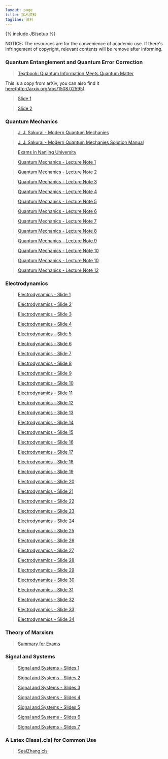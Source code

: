 ```yaml
---
layout: page
title: 学术资料
tagline: 资料	
---
```

{% include JB/setup %}

NOTICE: The resources are for the convenience of academic use. If there's infringement of copyright, relevant contents will be remove after informing.

### Quantum Entanglement and Quantum Error Correction

>[Textbook: Quantum Information Meets Quantum Matter](/assets/files/2016-10-24-Quantum-Information-Meets-Quantum-Matter.pdf)

This is a copy from arXiv, you can also find it [here(http://arxiv.org/abs/1508.02595)](http://arxiv.org/abs/1508.02595).

> [Slide 1](/assets/files/2016-10-24-Quantum-Entanglement-Lecture1.pdf)

> [Slide 2](/assets/files/2016-10-24-Quantum-Entanglement-Lecture2.pdf)

### Quantum Mechanics

> [J. J. Sakurai - Modern Quantum Mechanies](/assets/files/2016-10-17-Sakurai.pdf)

> [J. J. Sakurai - Modern Quantum Mechanies Solution Manual](/assets/files/2016-10-17-Sakurai-Answer.pdf)

> [Exams in Nanjing University](/assets/files/2016-10-16-quantum-mechanics-exam.pdf)

> [Quantum Mechanics - Lecture Note 1](/assets/files/2016-10-17-Quantum-1.pdf)

> [Quantum Mechanics - Lecture Note 2](/assets/files/2016-10-17-Quantum-2.pdf)

> [Quantum Mechanics - Lecture Note 3](/assets/files/2016-10-17-Quantum-3.pdf)

> [Quantum Mechanics - Lecture Note 4](/assets/files/2016-10-17-Quantum-4.pdf)

> [Quantum Mechanics - Lecture Note 5](/assets/files/2016-10-17-Quantum-5.pdf)

> [Quantum Mechanics - Lecture Note 6](/assets/files/2016-10-17-Quantum-6.pdf)

> [Quantum Mechanics - Lecture Note 7](/assets/files/2016-10-17-Quantum-7.pdf)

> [Quantum Mechanics - Lecture Note 8](/assets/files/2016-10-17-Quantum-8.pdf)

> [Quantum Mechanics - Lecture Note 9](/assets/files/2016-10-17-Quantum-9.pdf)

> [Quantum Mechanics - Lecture Note 10](/assets/files/2016-10-17-Quantum-10.pdf)

> [Quantum Mechanics - Lecture Note 10](/assets/files/2016-10-17-Quantum-11.pdf)

> [Quantum Mechanics - Lecture Note 12](/assets/files/2016-10-17-Quantum-12.pdf)

### Electrodynamics

> [Electrodynamics - Slide 1](/assets/files/2016-10-17-Electrodynamics-1.pdf)

> [Electrodynamics - Slide 2](/assets/files/2016-10-17-Electrodynamics-2.pdf)

> [Electrodynamics - Slide 3](/assets/files/2016-10-17-Electrodynamics-3.pdf)

> [Electrodynamics - Slide 4](/assets/files/2016-10-17-Electrodynamics-4.pdf)

> [Electrodynamics - Slide 5](/assets/files/2016-10-17-Electrodynamics-5.pdf)

> [Electrodynamics - Slide 6](/assets/files/2016-10-17-Electrodynamics-6.pdf)

> [Electrodynamics - Slide 7](/assets/files/2016-10-17-Electrodynamics-7.pdf)

> [Electrodynamics - Slide 8](/assets/files/2016-10-17-Electrodynamics-8.pdf)

> [Electrodynamics - Slide 9](/assets/files/2016-10-17-Electrodynamics-9.pdf)

> [Electrodynamics - Slide 10](/assets/files/2016-10-17-Electrodynamics-10.pdf)

> [Electrodynamics - Slide 11](/assets/files/2016-10-17-Electrodynamics-11.pdf)

> [Electrodynamics - Slide 12](/assets/files/2016-10-17-Electrodynamics-12.pdf)

> [Electrodynamics - Slide 13](/assets/files/2016-10-17-Electrodynamics-13.pdf)

> [Electrodynamics - Slide 14](/assets/files/2016-10-17-Electrodynamics-14.pdf)

> [Electrodynamics - Slide 15](/assets/files/2016-10-17-Electrodynamics-15.pdf)

> [Electrodynamics - Slide 16](/assets/files/2016-10-17-Electrodynamics-16.pdf)

> [Electrodynamics - Slide 17](/assets/files/2016-10-17-Electrodynamics-17.pdf)

> [Electrodynamics - Slide 18](/assets/files/2016-10-17-Electrodynamics-18.pdf)

> [Electrodynamics - Slide 19](/assets/files/2016-10-17-Electrodynamics-19.pdf)

> [Electrodynamics - Slide 20](/assets/files/2016-10-17-Electrodynamics-20.pdf)

> [Electrodynamics - Slide 21](/assets/files/2016-10-17-Electrodynamics-21.pdf)

> [Electrodynamics - Slide 22](/assets/files/2016-10-17-Electrodynamics-22.pdf)

> [Electrodynamics - Slide 23](/assets/files/2016-10-17-Electrodynamics-23.pdf)

> [Electrodynamics - Slide 24](/assets/files/2016-10-17-Electrodynamics-24.pdf)

> [Electrodynamics - Slide 25](/assets/files/2016-10-17-Electrodynamics-25.pdf)

> [Electrodynamics - Slide 26](/assets/files/2016-10-17-Electrodynamics-26.pdf)

> [Electrodynamics - Slide 27](/assets/files/2016-10-17-Electrodynamics-27.pdf)

> [Electrodynamics - Slide 28](/assets/files/2016-10-17-Electrodynamics-28.pdf)

> [Electrodynamics - Slide 29](/assets/files/2016-10-17-Electrodynamics-29.pdf)

> [Electrodynamics - Slide 30](/assets/files/2016-10-17-Electrodynamics-30.pdf)

> [Electrodynamics - Slide 31](/assets/files/2016-10-17-Electrodynamics-31.pdf)

> [Electrodynamics - Slide 32](/assets/files/2016-10-17-Electrodynamics-32.pdf)

> [Electrodynamics - Slide 33](/assets/files/2016-10-17-Electrodynamics-33.pdf)

> [Electrodynamics - Slide 34](/assets/files/2016-10-17-Electrodynamics-34.pdf)


### Theory of Marxism

> [Summary for Exams](/assets/files/2016-10-16-Marxism.pdf)

### Signal and Systems

> [Signal and Systems - Slides 1](/assets/files/2016-10-17-Signal-and-Systems-1.pdf)

> [Signal and Systems - Slides 2](/assets/files/2016-10-17-Signal-and-Systems-2.pdf)

> [Signal and Systems - Slides 3](/assets/files/2016-10-17-Signal-and-Systems-3.pdf)

> [Signal and Systems - Slides 4](/assets/files/2016-10-17-Signal-and-Systems-4.pdf)

> [Signal and Systems - Slides 5](/assets/files/2016-10-17-Signal-and-Systems-5.pdf)

> [Signal and Systems - Slides 6](/assets/files/2016-10-17-Signal-and-Systems-6.pdf)

> [Signal and Systems - Slides 7](/assets/files/2016-10-17-Signal-and-Systems-7.pdf)

### A Latex Class(.cls) for Common Use

> [SealZhang.cls](/assets/files/2016-10-17-SealZhang.cls)
